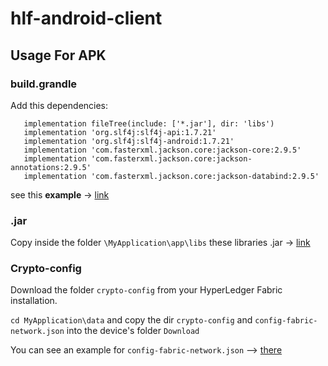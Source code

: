 # hlf-android-client

## Usage For APK

### build.grandle 

Add this dependencies: <br>

 ```
    implementation fileTree(include: ['*.jar'], dir: 'libs')
    implementation 'org.slf4j:slf4j-api:1.7.21'
    implementation 'org.slf4j:slf4j-android:1.7.21'
    implementation 'com.fasterxml.jackson.core:jackson-core:2.9.5'
    implementation 'com.fasterxml.jackson.core:jackson-annotations:2.9.5'
    implementation 'com.fasterxml.jackson.core:jackson-databind:2.9.5'
```

see this **example** -> [link](https://github.com/ascatox/hlf-android-client/blob/master/MyApplication/app/build.gradle)

### .jar
Copy inside the folder  `\MyApplication\app\libs`  these libraries .jar -> [link](https://github.com/ascatox/hlf-android-client/tree/master/MyApplication/app/libs)


### Crypto-config

Download the folder `crypto-config` from your HyperLedger Fabric installation. <br>

`cd MyApplication\data`  and copy the dir `crypto-config` and `config-fabric-network.json` into the device's folder `Download` </br>

You can see an example for `config-fabric-network.json` --> [there](https://github.com/ascatox/hlf-android-client/blob/master/config-fabric-network.json)




